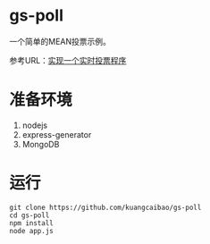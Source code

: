 # gs-poll

一个简单的MEAN投票示例。

参考URL：[实现一个实时投票程序](http://www.ibm.com/developerworks/cn/web/wa-nodejs-polling-app/index.html?ca=drs-&utm_source=tuicool)

# 准备环境

1. nodejs
2. express-generator
3. MongoDB

# 运行

```
git clone https://github.com/kuangcaibao/gs-poll
cd gs-poll
npm install
node app.js
```
